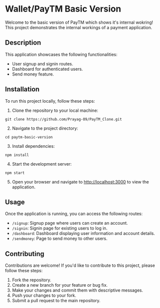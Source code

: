 # Wallet/PayTM Basic Version

Welcome to the basic version of PayTM which shows it's internal wokring! 
This project demonstrates the internal workings of a payment application.

## Description

This application showcases the following functionalities:

- User signup and signin routes.
- Dashboard for authenticated users.
- Send money feature.

## Installation

To run this project locally, follow these steps:

1. Clone the repository to your local machine:

```
git clone https://github.com/Prayag-09/PayTM_Clone.git
```

2. Navigate to the project directory:

```
cd paytm-basic-version
```

3. Install dependencies:

```
npm install
```

4. Start the development server:

```
npm start
```

5. Open your browser and navigate to [http://localhost:3000](http://localhost:3000) to view the application.

## Usage

Once the application is running, you can access the following routes:

- `/signup`: Signup page where users can create an account.
- `/signin`: Signin page for existing users to log in.
- `/dashboard`: Dashboard displaying user information and account details.
- `/sendmoney`: Page to send money to other users.

## Contributing

Contributions are welcome! If you'd like to contribute to this project, please follow these steps:

1. Fork the repository.
2. Create a new branch for your feature or bug fix.
3. Make your changes and commit them with descriptive messages.
4. Push your changes to your fork.
5. Submit a pull request to the main repository.